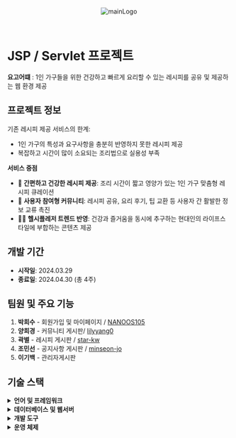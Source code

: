 <br>
<p align="center">
  <img src="https://github.com/user-attachments/assets/1a625dc6-024c-48ab-8f2f-53dcc1a3e9b1" alt="mainLogo"/>
</p>
<br>

# JSP / Servlet 프로젝트
**요고어떄** : 1인 가구들을 위한 건강하고 빠르게 요리할 수 있는 레시피를 공유 및 제공하는 웹 환경 제공

## 프로젝트 정보

기존 레시피 제공 서비스의 한계:

- 1인 가구의 특성과 요구사항을 충분히 반영하지 못한 레시피 제공
- 복잡하고 시간이 많이 소요되는 조리법으로 실용성 부족

**서비스 중점** 
- 🥗 **간편하고 건강한 레시피 제공**: 조리 시간이 짧고 영양가 있는 1인 가구 맞춤형 레시피 큐레이션
- 💬 **사용자 참여형 커뮤니티**: 레시피 공유, 요리 후기, 팁 교환 등 사용자 간 활발한 정보 교류 촉진
- 🏋️‍♀️ **헬시플레저 트렌드 반영**: 건강과 즐거움을 동시에 추구하는 현대인의 라이프스타일에 부합하는 콘텐츠 제공

## 개발 기간

- **시작일**: 2024.03.29
- **종료일**: 2024.04.30 (총 4주)

## 팀원 및 주요 기능

1. **박희수** - 회원가입 및 마이페이지 / [NANOOS105](https://github.com/NANOOS105)
2. **양희경** - 커뮤니티 게시판/ [lilyyang0](https://github.com/lilyyang0) 
3. **곽별** - 레시피 게시판 / [star-kw](https://github.com/star-kw)
4. **조민선** - 공지사항 게시판 / [minseon-jo](https://github.com/minseon-jo)
5. **이기백** - 관리자게시판
   
## 기술 스택

<details>
<summary><strong>언어 및 프레임워크</strong></summary>

- **Java** 11
- **JavaScript**
- **CSS**
- **JSP** 2.3
- **Servlet** 4.0

</details>

<details>
<summary><strong>데이터베이스 및 웹서버</strong></summary>

- **ORACLE** 11g Express Edition Release 11.2.0.2.0
- **Apache Tomcat** 9.0

</details>

<details>
<summary><strong>개발 도구</strong></summary>

- **GitHub**
- **Eclipse**
- **Visual Studio Code (VSCode)**

</details>

<details>
<summary><strong>운영 체제</strong></summary>

- **Windows** 10

</details>
